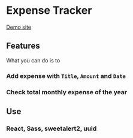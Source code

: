# Expense Tracker
[Demo site](https://bacnotes.github.io/react-expense-tracker/ "Demo site")


## Features
What you can do is to
### Add expense with `Title`, `Amount` and `Date`
### Check total monthly expense of the year


## Use
### React, Sass, sweetalert2, uuid
